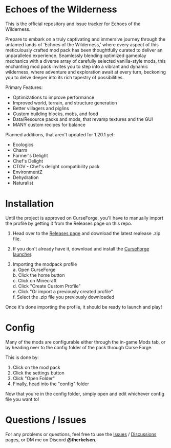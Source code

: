 # Echoes of the Wilderness
This is the official repository and issue tracker for Echoes of the Wilderness.

Prepare to embark on a truly captivating and immersive journey through the untamed lands of 'Echoes of the Wilderness,' where every aspect of this meticulously crafted mod pack has been thoughtfully curated to deliver an unparalleled experience. Seamlessly blending optimized gameplay mechanics with a diverse array of carefully selected vanilla-style mods, this enchanting mod pack invites you to step into a vibrant and dynamic wilderness, where adventure and exploration await at every turn, beckoning you to delve deeper into its rich tapestry of possibilities.

Primary Features:

- Optimizations to improve performance
- Improved world, terrain, and structure generation
- Better villagers and piglins
- Custom building blocks, mobs, and food
- Data/Resource packs and mods, that revamp textures and the GUI
- MANY custom recipes for balance

Planned additions, that aren't updated for 1.20.1 yet:

- Ecologics
- Charm
- Farmer's Delight
- Chef's Delight
- CTOV - Chef's delight compatibility pack
- EnvironmentZ
- Dehydration
- Naturalist

# Installation
Until the project is approved on CurseForge, you'll have to manually import the profile by getting it from the Releases page on this repo.

1. Head over to the [Releases page](https://github.com/Therkelsen/echoes_of_the_wilderness/releases) and download the latest realease .zip file.

2. If you don't already have it, download and install the [CurseForge launcher](https://www.curseforge.com/download/app).

3. Importing the modpack profile<br>
a. Open CurseForge<br>
b. Click the home button<br>
c. Click on Minecraft<br>
d. Click "Create Custom Profile"<br>
e. Click "Or import a previously created profile"<br>
f. Select the .zip file you previously downloaded

Once it's done importing the profile, it should be ready to launch and play!

# Config
Many of the mods are configurable either through the in-game Mods tab, or by heading over to the config folder of the pack through Curse Forge. 

This is done by:<br>
1. Click on the mod pack
2. Click the settings button
3. Click "Open Folder"
4. Finally, head into the "config" folder

Now that you're in the config folder, simply open and edit whichever config file you want to!

# Questions / Issues

For any problems or questions, feel free to use the [Issues](https://github.com/Therkelsen/echoes_of_the_wilderness/issues) / [Discussions](https://github.com/Therkelsen/echoes_of_the_wilderness/discussions) pages, or DM me on Discord **@therkelsen**.
